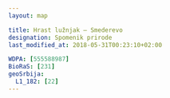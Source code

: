```yaml
---
layout: map

title: Hrast lužnjak – Smederevo
designation: Spomenik prirode
last_modified_at: 2018-05-31T00:23:10+02:00

WDPA: [555588987]
BioRaS: [231]
geoSrbija:
  L1_182: [22]
---
```

